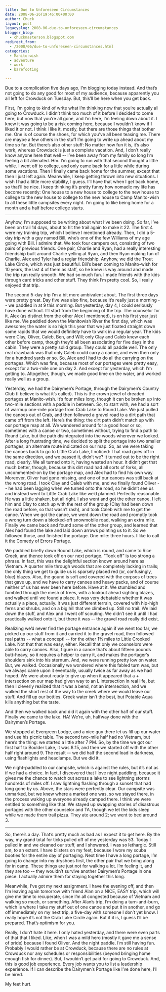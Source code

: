 ```yaml
---
title: Due to Unforeseen Circumstances
date: 2008-06-26T19:46:00+00:00
author: Chuck
layout: post
legacyslug: 2008-06-due-to-unforeseen-circumstances
blogger_blog:
  - chuckmasterson.blogspot.com
redirect_from:
  - /2008/06/due-to-unforeseen-circumstances.html
categories:
  - Manito-wish
  - adventure
  - work
  - barefooting

---
```

Due to a complication five days ago, I’m blogging today instead. And that’s not
going to do any good for most of my audience, because apparently you all left
for Crowduck on Tuesday. But, this’ll be here when you get back.  

First, I’m going to kind of write what I’m thinking now that you’re actually
all going to Crowduck. I didn’t think too much of it before I decided to come
here, but now that you’re all gone, and I’m here, I’m feeling down about it. I
knew it was going to be a risk coming here, because I wouldn’t know if I liked
it or not. I think I like it, mostly, but there are those things that bother
me. One is of course the shoes, for which you’ve all been teasing me. There are
maybe a few others in the stuff I’m going to write up ahead about my time so
far. But there’s also other stuff: No matter how fun it is, it’s also work,
whereas Crowduck is just a complete vacation. And, I don’t really know anyone
here that well -- I’ve been away from my family so long I’m feeling a bit
alienated. Hm. I’m going to run with that second thought a little while. I went
off to college, and only came back for a little while during some vacations.
Then I finally came back home for the summer, except that then I just left
again. Meanwhile, I keep getting thrown into new situations. I wish I had a
little more stability, I guess. I’ll have that when I get back home, so that’ll
be nice. I keep thinking it’s pretty funny how nomadic my life has become
recently: One house to a new house to college to the new house to college to
the new house to college to the new house to Camp Manito-wish to all these
little campsites every night. I’m going to like being home for a month and a
half before college starts.

* * *

Anyhow, I’m supposed to be writing about what I’ve been doing. So far, I’ve
been on trail 14 days, about to hit the trail again to make it 22. The first 4
were my training trip, which I believe I mentioned already. Then, I did a 5-day
trip with a guy named Bill, who’s one of the few Williams of my age going with
Bill. I admire that. We took four campers out, consisting of two pairs of
previous friends. One pair, Charlie and Ryan, had a really interesting
friendship built around Charlie yelling at Ryan, and then Ryan making fun of
Charlie. Alex and Tyler had a reglar friendship. Anyhow, we did the Trout Lake
Circle, which was just beautiful. Bill’s been coming to Manito-wish for 10
years, the last 4 of them as staff, so he knew is way around and made the trip
run really smooth. We had so much fun. I made friends with the kids through
card tricks and other stuff. They think I’m pretty cool. So, I really enjoyed
that trip.  

The second 5-day trip I’m a bit more ambivalent about. The first three days
were pretty great. Day five was also fine, because it’s really just a morning
-- we paddled in at 9 this morning. But yesterday, day 4, I could seriously
have done without. I’ll start from the beginning of the trip. The counselor for
it, Alex (as distinct from the other Alex I mentioned), is on his first year
just like me. We paddled down the Manitowish River the first day, which was
awesome; the water is so high this year that we just floated straight down some
rapids that we would definitely have to walk in a regular year. The kids were
Clay, Oliver, Caleb, Ben, and Will; only Clay and Caleb knew each other before
camp, though they’d all been associating for five days in the cabin. They were
a pretty solid group. They could all paddle well. The only real drawback was
that only Caleb could carry a canoe, and even then only for a hundred yards or
so. So, Alex and I had to do all the carrying on the portages. Which was fine,
because most of our portages were pretty easy, except for a two-mile one on day
2\. And except for yesterday, which I’m getting to. Altogether, though, we made
good time on the water, and worked really well as a group.  

Yesterday, we had the Dairymen’s Portage, through the Dairymen’s Country Club
(I believe is what it’s called). This is the crown jewel of dreaded portages at
Manito-wish. It’s four miles long, though it can be broken up into two-mile
sections with a paddle in between. So, to start with, we had a sort of warmup
one-mile portage from Crab Lake to Round Lake. We just pulled the canoes out of
Crab, and then followed a gravel road to a dirt path that came off from the
left. Here’s the thing: the dirt path didn’t match up with our portage map at
all. We wandered around for a good hour or so, sometimes with a canoe or two,
sometimes without, trying to find a path to Round Lake, but the path
disintegrated into the woods wherever we looked. After a long frustrating time,
we decided to split the portage into two smaller portages, an alternate route
indicated on our map. So, as we were taking the canoes back to go to Little
Crab Lake, I noticed: That road goes off in the same direction, and we passed
it, didn’t we? It turned out to be the right road, clearly. We all turned onto
it, having wasted an hour. It didn’t get that much better, though, because this
dirt road had all sorts of forks, all uncommented-on by the portage map, and
Alex had to find his own way. Moreover, Oliver had gone missing, and one of our
canoes was still back at the wrong road. I took Clay and Caleb with me, and we
finally found Oliver -- he had been lagging when we turned onto the road, so he
didn’t see us and instead went to Little Crab Lake like we’d planned. Perfectly
reasonable. He was a little shaken, but all right. I also went and got the
other canoe. I left him and Clay to catch up with the rest of the group (Clay
had been down the road before, so that wasn’t rash), and took Caleb with me to
get the canoe. When we got the canoe, we went down the road and promptly took a
wrong turn down a blocked-off snowmobile road, walking an extra mile. Finally
we came back and found some of the other group, and learned that Alex had found
the lake and laid down arrows pointing us to it. So we followed those, and
finished the portage. One mile: three hours. I like to call it the Comedy of
Errors Portage.  

We paddled briefly down Round Lake, which is round, and came to Rice Creek, and
thence took off on our next portage. “Took off” is too strong a phrase. In
fact, this was the delightful section known around here as Vietnam. A quarter
mile through woods that are completely lacking in trails; the only thing we get
to guide us is sparsely placed red (or, confusingly, blue) blazes. Also, the
gound is soft and covered with the corpses of trees that gave up, and we have
to carry canoes and heavy packs, and of course neither of us has ever been here
before. Have at it. We stumbled and fumbled through the mesh of trees, with a
lookout ahead sighting blazes, and walked until we found a place. It was very
debatable whether it was actually a place, actually. It was just different
terrain, covered with hip-high ferns and shrubs, and on a big hill that we
climbed up. Still no trail. We laid down the stuff, and Alex and I went off
scouting. We didn’t see it until I had practically walked onto it, but there it
was -- the gravel road really did exist.  

Realizing we’d never find the portage entrance again if we went too far, we
picked up our stuff from it and carried it to the gravel road, then followed
real paths -- what a concept! -- for the other 1¾ miles to Little Crooked Lake.
Not that that was easy, either. Recall that only we counselors were able to
carry canoes. Also, figure in a canoe that’s about fifteen pounds butt-heavy,
so it requires a helper to carry it, and makes the portager’s shoulders sink
into his sternum. And, we were running pretty low on water. But, we walked.
Occasionally we wondered where this fabled turn was, but we always came upon it
eventually, usually twice as far away as we had hoped. We were about ready to
give up when it appeared that a + intersection on our map had given way to an L
intersection in real life, but then I cleverly realized that it was a bend, not
an intersection, and we walked the short rest of the way to the creek where we
would leave our stuff. And fill up our bottles. Creek water isn’t the best, but
Potable Aqua kills anything but the taste.  

And then we walked back and did it again with the other half of our stuff.
Finally we came to the lake. HA! We’re, uh, halfway done with the Dairymen’s
Portage.  

We stopped at Evergreen Lodge, and a nice guy there let us fill up our water
and use his picnic table. The second two-mile half had no Vietnam, but here’s
the thing: we started a little after 7 <span
class="small-caps">PM</span>. So, by the time
we got our first half to Boulder Lake, it was 8:15, and then we started off
with the other half right around 9. The result -- we did half the second load
in darkness, using flashlights and headlamps. But we did it.  

We night-paddled to our campsite, which is against the rules, but it’s not as
if we had a choice. In fact, I discovered that I love night paddling, because
it gives me the chance to watch out across a lake to see lightning storms
hundreds of miles off. I saw lightning flashing through a sunset that had long
gone by us. Above, the stars were perfectly clear. Our campsite was unmarked,
but we knew where a marked one was, so we stayed there, in the process waking
up everyone already camped there. I think we were entitled to something like
that. We stayed up swapping stories of disastrous portages with the other
counselor and TA, though we let the kids sleep while we made them trail pizza.
They ate around 2; we went to bed around 3.

* * *

So, there’s a day. That’s pretty much as bad as I expect it to get here. By the
way, my grand total for ticks pulled off of me yesterday was 53. Today I pulled
in and we cleaned our stuff, and I showered. I was so lethargic. Still am, to
an extent. I have blisters on my feet, because I wore my scuba booties for the
entire day of portaging. Next time I have a long portage, I’m going to change
into my dryshoes first, the other pair that we bring along for in camp. These
things are just not for walking a lot. I’m feeling it, and they are too -- they
wouldn’t survive another Dairymen’s Portage in one piece. I actually admire
them for staying together this long.  

Meanwhile, I’ve got my next assignment. I have the evening off, and then I’m
leaving again tomorrow with friend Alan on a NICE, EASY trip, which will give
me time to recuperate, since I’m all congested because of Vietnam and walking
so much, or something. After Alan’s trip, I’m doing a turn-and-burn, which is
where I take my stuff out of one canoe and put it in another, and go off
immediately on my next trip, a five-day with someone I don’t yet know. I really
hope it’s not the Crab Lake Circle again. But if it is, I guess I’ll be
prepared. That’s optimism for you.  

Really, I don’t hate it here. I only hated yesterday, and there were even parts
of that that I liked. Like, when I was a mild hero (mostly it gave me a sense
of pride) because I found Oliver. And the night paddle. I’m still having fun.
Probably I would rather be at Crowduck, because there are no rules at Crowduck
nor any schedules or responsibilities (beyond bringing home enough fish for
dinner). But, I wouldn’t get paid for going to Crowduck. And, this is good job
experience. Every job wants you to list a leadership experience. If I can
describe the Dairymen’s Portage like I’ve done here, I’ll be hired.  

My feet hurt.
